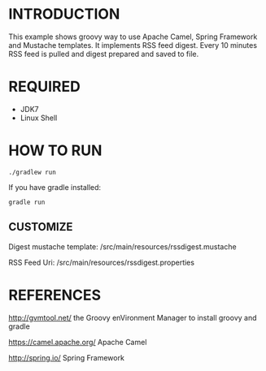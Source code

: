 INTRODUCTION
============

This example shows groovy way to use Apache Camel, Spring Framework and Mustache templates.
It implements RSS feed digest. Every 10 minutes RSS feed is pulled and digest prepared and saved to file.

REQUIRED
============
- JDK7
- Linux Shell

HOW TO RUN
==========

    ./gradlew run

If you have gradle installed:

    gradle run


CUSTOMIZE
---------

Digest mustache template:
    /src/main/resources/rssdigest.mustache


RSS Feed Uri:
    /src/main/resources/rssdigest.properties


REFERENCES
==========

http://gvmtool.net/
    the Groovy enVironment Manager to install groovy and gradle

https://camel.apache.org/
    Apache Camel

http://spring.io/
    Spring Framework

